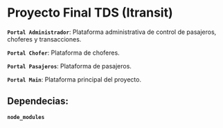 # Proyecto Final TDS (Itransit)

**`Portal Administrador`**: Plataforma administrativa de control de pasajeros, choferes y transacciones.

**`Portal Chofer`**: Plataforma de choferes.

**`Portal Pasajeros`**: Plataforma de pasajeros.

**`Portal Main`**: Plataforma principal del proyecto.

## Dependecias:

**`node_modules`**
